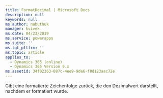 ```yaml
---
title: FormatDecimal | Microsoft Docs
description: null
keywords: null
ms.author: nabuthuk
manager: kvivek
ms.date: 04/23/2019
ms.service: powerapps
ms.suite: ''
ms.tgt_pltfrm: ''
ms.topic: article
applies_to:
  - Dynamics 365 (online)
  - Dynamics 365 Version 9.x
ms.assetid: 34f02363-087c-4ee9-9de6-f8d123aac72e
---
```

Gibt eine formatierte Zeichenfolge zurück, die den Dezimalwert darstellt, nachdem er formatiert wurde.
